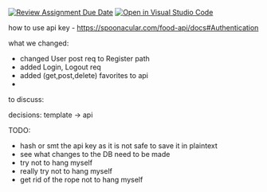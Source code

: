 [![Review Assignment Due Date](https://classroom.github.com/assets/deadline-readme-button-22041afd0340ce965d47ae6ef1cefeee28c7c493a6346c4f15d667ab976d596c.svg)](https://classroom.github.com/a/WkLPf7o5)
[![Open in Visual Studio Code](https://classroom.github.com/assets/open-in-vscode-718a45dd9cf7e7f842a935f5ebbe5719a5e09af4491e668f4dbf3b35d5cca122.svg)](https://classroom.github.com/online_ide?assignment_repo_id=11168133&assignment_repo_type=AssignmentRepo)

how to use api key - https://spoonacular.com/food-api/docs#Authentication

what we changed:
- changed User post req to Register path
- added Login, Logout req
- added (get,post,delete) favorites to api
- 

to discuss:

decisions:
template -> api

TODO:
- hash or smt the api key as it is not safe to save it in plaintext
- see what changes to the DB need to be made 
- try not to hang myself
- really try not to hang myself
- get rid of the rope not to hang myself
